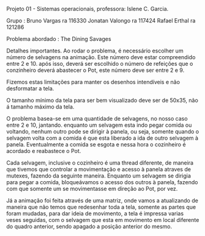 Projeto 01 - Sistemas operacionais, professora: Islene C. Garcia.

Grupo :
Bruno Vargas    ra 116330
Jonatan Valongo ra 117424
Rafael Erthal   ra 121286 

Problema abordado : The Dining Savages 

Detalhes importantes. Ao rodar o problema, é necessário escolher um número de selvagens na animação. Este número deve estar compreendido entre 2 e 10.
após isso, deverá ser escolhido o número de refeições que o conzinheiro deverá abastecer o Pot, este número deve ser entre 2 e 9. 

Fizemos estas limitações para manter os desenhos intendíveis e não desformatar a tela.

O tamanho mínimo da tela para ser bem visualizado deve ser de 50x35, não á tamanho máximo da tela.

O problema basea-se em uma quantidade de selvagens, no nosso caso entre 2 e 10, jantando. enquanto um selvagem esta indo pegar comida ou voltando, nenhum outro pode se dirigir à panela, ou seja, somente quando o selvagem volta com a comida é que esta liberado a ida de outro selvagem à panela. Eventualmente a comida se esgota e nessa hora o cozinheiro é acordado e reabastece o Pot. 

Cada selvagem, inclusive o cozinheiro é uma thread diferente, de maneira que tivemos que controlar a movimentação e acesso à panela atraves de mutexes, fazendo da seguinte maneira. Enquanto um selvagem se dirigia para pegar a comida, bloqueávamos o acesso dos outros à panela, fazendo com que somente um se movimentasse em direção ao Pot, por vez.

Já a animação foi feita através de uma matriz, onde vamos a atualizando de maneira que não temos que redesenhar toda a tela, somente as partes que foram mudadas, para dar ideia de movimento, a tela é impressa varias veses seguidas, com o selvagem que esta em movimento em local diferente do quadro anterior, sendo apagado a posição anterior do mesmo.  